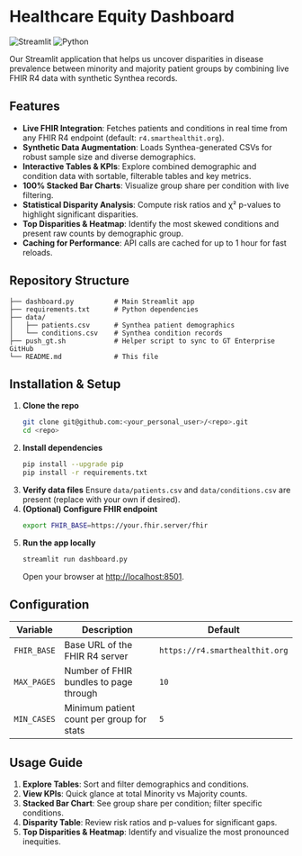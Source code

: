# Healthcare Equity Dashboard

![Streamlit](https://img.shields.io/badge/Platform-Streamlit-blue) ![Python](https://img.shields.io/badge/Python-3.8%2B-yellow)

Our Streamlit application that helps us uncover disparities in disease prevalence between minority and majority patient groups by combining live FHIR R4 data with synthetic Synthea records.

## Features

- **Live FHIR Integration**: Fetches patients and conditions in real time from any FHIR R4 endpoint (default: `r4.smarthealthit.org`).
- **Synthetic Data Augmentation**: Loads Synthea-generated CSVs for robust sample size and diverse demographics.
- **Interactive Tables & KPIs**: Explore combined demographic and condition data with sortable, filterable tables and key metrics.
- **100% Stacked Bar Charts**: Visualize group share per condition with live filtering.
- **Statistical Disparity Analysis**: Compute risk ratios and χ² p-values to highlight significant disparities.
- **Top Disparities & Heatmap**: Identify the most skewed conditions and present raw counts by demographic group.
- **Caching for Performance**: API calls are cached for up to 1 hour for fast reloads.


## Repository Structure

```text
├── dashboard.py          # Main Streamlit app
├── requirements.txt      # Python dependencies
├── data/
│   ├── patients.csv      # Synthea patient demographics
│   └── conditions.csv    # Synthea condition records
├── push_gt.sh            # Helper script to sync to GT Enterprise GitHub
└── README.md             # This file
```

## Installation & Setup

1. **Clone the repo**
   ```bash
   git clone git@github.com:<your_personal_user>/<repo>.git
   cd <repo>
   ```
2. **Install dependencies**
   ```bash
   pip install --upgrade pip
   pip install -r requirements.txt
   ```
3. **Verify data files**
   Ensure `data/patients.csv` and `data/conditions.csv` are present (replace with your own if desired).
4. **(Optional) Configure FHIR endpoint**
   ```bash
   export FHIR_BASE=https://your.fhir.server/fhir
   ```
5. **Run the app locally**
   ```bash
   streamlit run dashboard.py
   ```
   Open your browser at <http://localhost:8501>.

## Configuration

| Variable       | Description                                | Default                             |
|----------------|--------------------------------------------|-------------------------------------|
| `FHIR_BASE`    | Base URL of the FHIR R4 server             | `https://r4.smarthealthit.org`      |
| `MAX_PAGES`    | Number of FHIR bundles to page through     | `10`                                |
| `MIN_CASES`    | Minimum patient count per group for stats  | `5`                                 |

## Usage Guide

1. **Explore Tables**: Sort and filter demographics and conditions.  
2. **View KPIs**: Quick glance at total Minority vs Majority counts.  
3. **Stacked Bar Chart**: See group share per condition; filter specific conditions.  
4. **Disparity Table**: Review risk ratios and p-values for significant gaps.  
5. **Top Disparities & Heatmap**: Identify and visualize the most pronounced inequities.

